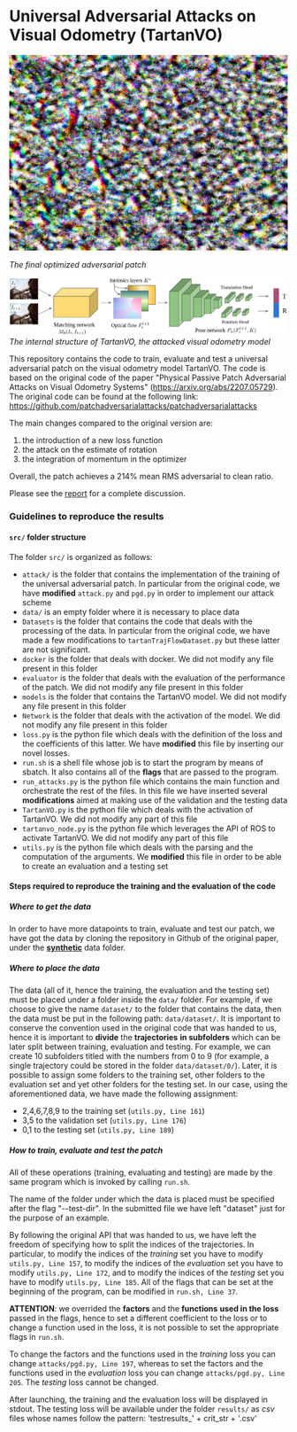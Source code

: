 # Universal Adversarial Attacks on Visual Odometry (TartanVO)
![adversarial attack patch](custom_attack.png)

*The final optimized adversarial patch*

![TartanVO internal structure](TartanVO_structure.jpeg)
*The internal structure of TartanVO, the attacked visual odometry model*

This repository contains the code to train, evaluate and test a universal adversarial patch on the visual odometry model TartanVO. The code is based on the original code of the paper "Physical Passive Patch Adversarial Attacks on Visual Odometry Systems" (https://arxiv.org/abs/2207.05729). The original code can be found at the following link:
https://github.com/patchadversarialattacks/patchadversarialattacks

The main changes compared to the original version are:
1. the introduction of a new loss function
2. the attack on the estimate of rotation
3. the integration of momentum in the optimizer

Overall, the patch achieves a $214\%$ mean RMS adversarial to clean ratio.

Please see the [report](report.pdf) for a complete discussion. 
### Guidelines to reproduce the results
#### `src/` folder structure
The folder ```src/``` is organized as follows:
- ```attack/``` is the folder that contains the implementation of the training of the universal adversarial patch. In particular from the original code, we have **modified** `attack.py` and `pgd.py` in order to implement our attack scheme
- `data/` is an empty folder where it is necessary to place data
- `Datasets` is the folder that contains the code that deals with the processing of the data. In particular from the original code, we have made a few modifications to `tartanTrajFlowDataset.py` but these latter are not significant.
- `docker` is the folder that deals with docker. We did not modify any file present in this folder
- `evaluator` is the folder that deals with the evaluation of the performance of the patch. We did not modify any file present in this folder
- `models` is the folder that contains the TartanVO model. We did not modify any file present in this folder
- `Network` is the folder that deals with the activation of the model. We did not modify any file present in this folder
- `loss.py` is the python file which deals with the definition of the loss and the coefficients of this latter. We have **modified** this file by inserting our novel losses.
- `run.sh` is a shell file whose job is to start the program by means of sbatch. It also contains all of the **flags** that are passed to the program.
- `run_attacks.py` is the python file which contains the main function and orchestrate the rest of the files. In this file we have inserted several **modifications** aimed at making use of the validation and the testing data
- `TartanVO.py` is the python file which deals with the activation of TartanVO. We did not modify any part of this file
- `tartanvo_node.py` is the python file which leverages the API of ROS to activate TartanVO. We did not modify any part of this file
- `utils.py` is the python file which deals with the parsing and the computation of the arguments. We **modified** this file in order to be able to create an evaluation and a testing set

#### Steps required to reproduce the training and the evaluation of the code
##### Where to get the data
In order to have more datapoints to train, evaluate and test our patch, we have got the data by cloning the repository in Github of the original paper, under the [**synthetic**](https://github.com/patchadversarialattacks/patchadversarialattacks/tree/main/data/3sec_on_ring_r50m) data folder.
##### Where to place the data
The data (all of it, hence the training, the evaluation and the testing set) must be placed under a folder inside the `data/` folder. For example, if we choose to give the name `dataset/` to the folder that contains the data, then the data must be put in the following path: `data/dataset/`.
It is important to conserve the convention used in the original code that was handed to us, hence it is important to **divide** the **trajectories** **in subfolders** which can be later split between training, evaluation and testing. For example, we can create 10 subfolders titled with the numbers from 0 to 9 (for example, a single trajectory could be stored in the folder `data/dataset/0/`). Later, it is possible to assign some folders to the training set, other folders to the evaluation set and yet other folders for the testing set. 
In our case, using the aforementioned data, we have made the following assignment:
- 2,4,6,7,8,9 to the training set (`utils.py, Line 161`)
- 3,5 to the validation set (`utils.py, Line 176`)
- 0,1 to the testing set (`utils.py, Line 189`)
##### How to train, evaluate and test the patch
All of these operations (training, evaluating and testing) are made by the same program which is invoked by calling `run.sh`. 

The name of the folder under which the data is placed must be specified after the flag "--test-dir". In the submitted file we have left "dataset" just for the purpose of an example.

By following the original API that was handed to us, we have left the freedom of specifying how to split the indices of the trajectories. In particular, to modify the indices of the *training* set you have to modify `utils.py, Line 157`, to modify the indices of the *evaluation* set you have to modify `utils.py, Line 172`, and to modify the indices of the *testing* set you have to modify `utils.py, Line 185`.
All of the flags that can be set at the beginning of the program, can be modified in `run.sh, Line 37`. 

**ATTENTION**: we overrided the **factors** and the **functions** **used in the loss** passed in the flags, hence to set a different coefficient to the loss or to change a function used in the loss, it is not possible to set the appropriate flags in `run.sh`.

To change the factors and the functions used in the *training* loss you can change `attacks/pgd.py, Line 197`, whereas to set the factors and the functions used in the *evaluation* loss you can change `attacks/pgd.py, Line 205`. The *testing* loss cannot be changed.

After launching, the training and the evaluation loss will be displayed in stdout. 
The testing loss will be available under the folder `results/` as *csv* files whose names follow the pattern: 'testresults_' + crit_str + '.csv'




